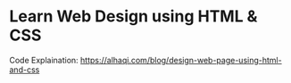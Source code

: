 # Learn Web Design using HTML & CSS

Code Explaination: https://alhaqi.com/blog/design-web-page-using-html-and-css
